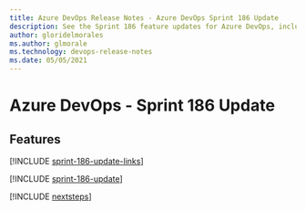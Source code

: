 ```yaml
---
title: Azure DevOps Release Notes - Azure DevOps Sprint 186 Update
description: See the Sprint 186 feature updates for Azure DevOps, including next steps.
author: gloridelmorales
ms.author: glmorale
ms.technology: devops-release-notes
ms.date: 05/05/2021
---
```


# Azure DevOps - Sprint 186 Update

## Features

[!INCLUDE [sprint-186-update-links](../includes/general/sprint-186-update-links.md)]

[!INCLUDE [sprint-186-update](../includes/general/sprint-186-update.md)]

[!INCLUDE [nextsteps](../includes/nextsteps.md)]